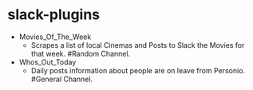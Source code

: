# slack-plugins


- Movies_Of_The_Week
  - Scrapes a list of local Cinemas and Posts to Slack the Movies for that week. #Random Channel.
- Whos_Out_Today
  - Daily posts information about people are on leave from Personio. #General Channel.
  